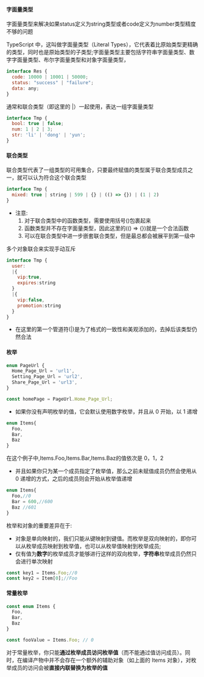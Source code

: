 #### 字面量类型

字面量类型来解决如果status定义为string类型或者code定义为number类型精度不够的问题

TypeScript 中，这叫做字面量类型（Literal Types），它代表着比原始类型更精确的类型，同时也是原始类型的子类型;字面量类型主要包括字符串字面量类型、数字字面量类型、布尔字面量类型和对象字面量类型，
```js
interface Res {
  code: 10000 | 10001 | 50000;
  status: "success" | "failure";
  data: any;
}
```

通常和联合类型（即这里的 |）一起使用，表达一组字面量类型
```js
interface Tmp {
  bool: true | false;
  num: 1 | 2 | 3;
  str: 'li' | 'dong' | 'yun';
}
```

#### 联合类型
联合类型代表了一组类型的可用集合，只要最终赋值的类型属于联合类型成员之一，就可以认为符合这个联合类型
```js
interface Tmp {
  mixed: true | string | 599 | {} | (() => {}) | (1 | 2)
}
```
+ 注意:
    1. 对于联合类型中的函数类型，需要使用括号()包裹起来
    2. 函数类型并不存在字面量类型，因此这里的(() => {})就是一个合法函数
    3. 可以在联合类型中进一步嵌套联合类型，但是最总都会被展平到第一级中

多个对象联合来实现手动互斥
```js
interface Tmp {
  user:
  |{
    vip:true,
    expires:string
  }
  |{
    vip:false,
    promotion:string
  }
}
```
+ 在这里的第一个管道符(|)是为了格式的一致性和美观添加的，去掉后该类型仍然合法

#### 枚举
```js
enum PageUrl {
  Home_Page_Url = 'url1',
  Setting_Page_Url = 'url2',
  Share_Page_Url = 'url3',
}

const homePage = PageUrl.Home_Page_Url;
```
+ 如果你没有声明枚举的值，它会默认使用数字枚举，并且从 0 开始，以 1 递增
```js
enum Items{
  Foo,
  Bar,
  Baz
}
```
在这个例子中,Items.Foo,Items.Bar,Items.Baz的值依次是 0，1，2

+ 并且如果你只为某一个成员指定了枚举值，那么之前未赋值成员仍然会使用从 0 递增的方式，之后的成员则会开始从枚举值递增
```js
enum Items{
  Foo,//0
  Bar = 600,//600
  Baz //601
}
```
枚举和对象的重要差异在于:
  + 对象是单向映射的，我们只能从键映射到键值。而枚举是双向映射的，即你可以从枚举成员映射到枚举值，也可以从枚举值映射到枚举成员;
  + 仅有值为**数字**的枚举成员才能够进行这样的双向枚举，**字符串**枚举成员仍然只会进行单次映射
```js
const key1 = Items.Foo;//0
const key2 = Item[0];//Foo
```

#### 常量枚举
```js
const enum Items {
  Foo,
  Bar,
  Baz
}

const fooValue = Items.Foo; // 0
```
对于常量枚举，你只能**通过枚举成员访问枚举值**（而不能通过值访问成员）。同时，在编译产物中并不会存在一个额外的辅助对象（如上面的 Items 对象），对枚举成员的访问会被**直接内联替换为枚举的值**